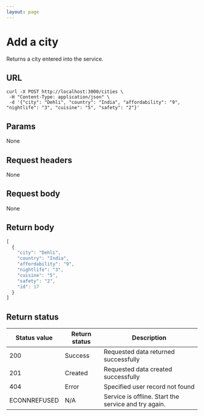 ```yaml
---
layout: page
---
```


# Add a city

Returns a city entered into the service.

## URL

```shell
curl -X POST http://localhost:3000/cities \
 -H "Content-Type: application/json" \
 -d '{"city": "Dehli", "country": "India", "affordability": "9", "nightlife": "3", "cuisine": "5", "safety": "2"}'
```

## Params

None

## Request headers

None

## Request body

None

## Return body

```js
[
  {
    "city": "Dehli",
    "country": "India",
    "affordability": "9",
    "nightlife": "3",
    "cuisine": "5",
    "safety": "2",
    "id": 17
  }
]
```

## Return status

| Status value | Return status | Description |
| ------------- | ----------- | ----------- |
| 200 | Success | Requested data returned successfully |
| 201 | Created | Requested data created successfully |
| 404 | Error | Specified user record not found |
|  ECONNREFUSED | N/A | Service is offline. Start the service and try again. |
